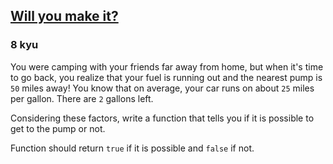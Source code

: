 <h2><a href=https://www.codewars.com/kata/5861d28f124b35723e00005e/train/python target="_blank">Will you make it?</a></h2><h3>8 kyu</h3><p style="background-color: transparent;">You were camping with your friends far away from home, but when it's time to go back, you realize that your fuel is running out and the nearest pump is <code>50</code> miles away! You know that on average, your car runs on about <code>25</code> miles per gallon. There are <code style="background-color: transparent;">2</code> gallons left. </p><p>Considering these factors, write a function that tells you if it is possible to get to the pump or not.</p><p>Function should return <code>true</code> if it is possible and <code>false</code> if not.</p>